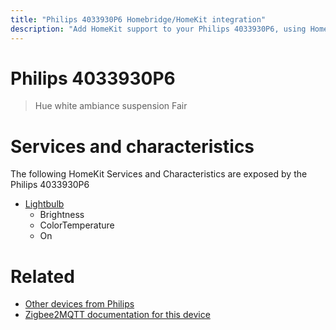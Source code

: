 ```yaml
---
title: "Philips 4033930P6 Homebridge/HomeKit integration"
description: "Add HomeKit support to your Philips 4033930P6, using Homebridge, Zigbee2MQTT and homebridge-z2m."
---
```

<!---
This file has been GENERATED using src/docgen/docgen.ts
DO NOT EDIT THIS FILE MANUALLY!
-->
# Philips 4033930P6
> Hue white ambiance suspension Fair


# Services and characteristics
The following HomeKit Services and Characteristics are exposed by
the Philips 4033930P6

* [Lightbulb](../../light.md)
  * Brightness
  * ColorTemperature
  * On


# Related
* [Other devices from Philips](../index.md#philips)
* [Zigbee2MQTT documentation for this device](https://www.zigbee2mqtt.io/devices/4033930P6.html)